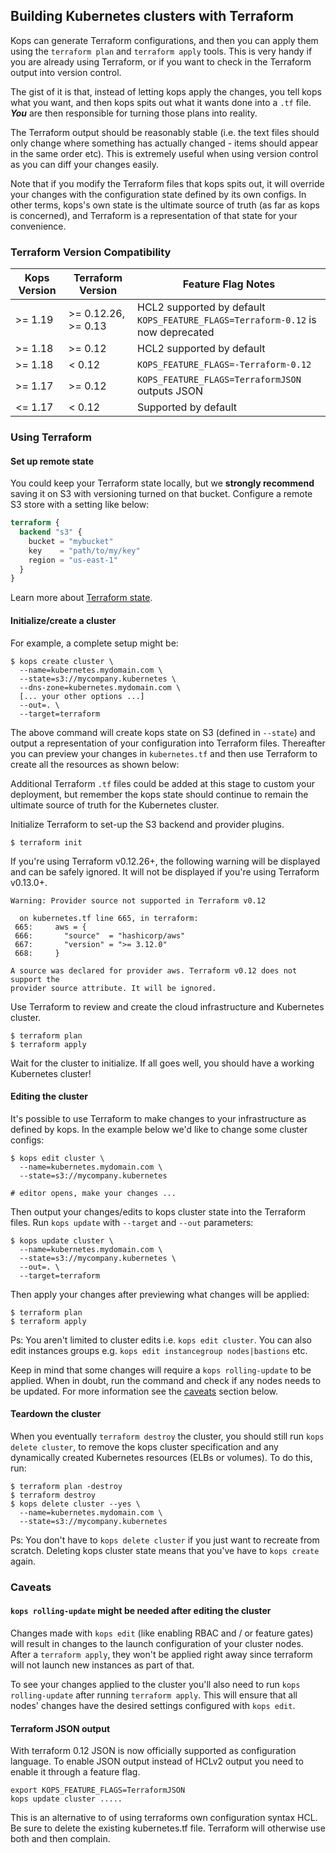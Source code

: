 ## Building Kubernetes clusters with Terraform

Kops can generate Terraform configurations, and then you can apply them using the `terraform plan` and `terraform apply` tools. This is very handy if you are already using Terraform, or if you want to check in the Terraform output into version control.

The gist of it is that, instead of letting kops apply the changes, you tell kops what you want, and then kops spits out what it wants done into a `.tf` file. **_You_** are then responsible for turning those plans into reality.

The Terraform output should be reasonably stable (i.e. the text files should only change where something has actually changed - items should appear in the same order etc). This is extremely useful when using version control as you can diff your changes easily.

Note that if you modify the Terraform files that kops spits out, it will override your changes with the configuration state defined by its own configs. In other terms, kops's own state is the ultimate source of truth (as far as kops is concerned), and Terraform is a representation of that state for your convenience.

### Terraform Version Compatibility
| Kops Version | Terraform Version | Feature Flag Notes |
|--------------|-------------------|--------------------|
| >= 1.19      | >= 0.12.26, >= 0.13 | HCL2 supported by default <br>`KOPS_FEATURE_FLAGS=Terraform-0.12` is now deprecated |
| >= 1.18      | >= 0.12             | HCL2 supported by default |
| >= 1.18      | < 0.12              | `KOPS_FEATURE_FLAGS=-Terraform-0.12` |
| >= 1.17      | >= 0.12             | `KOPS_FEATURE_FLAGS=TerraformJSON` outputs JSON |
| <= 1.17      | < 0.12              | Supported by default |

### Using Terraform

#### Set up remote state

You could keep your Terraform state locally, but we **strongly recommend** saving it on S3 with versioning turned on that bucket. Configure a remote S3 store with a setting like below:

```terraform
terraform {
  backend "s3" {
    bucket = "mybucket"
    key    = "path/to/my/key"
    region = "us-east-1"
  }
}
```

Learn more about [Terraform state](https://www.terraform.io/docs/state/remote.html).

#### Initialize/create a cluster

For example, a complete setup might be:

```
$ kops create cluster \
  --name=kubernetes.mydomain.com \
  --state=s3://mycompany.kubernetes \
  --dns-zone=kubernetes.mydomain.com \
  [... your other options ...]
  --out=. \
  --target=terraform
```

The above command will create kops state on S3 (defined in `--state`) and output a representation of your configuration into Terraform files. Thereafter you can preview your changes in `kubernetes.tf` and then use Terraform to create all the resources as shown below:

Additional Terraform `.tf` files could be added at this stage to custom your deployment, but remember the kops state should continue to remain the ultimate source of truth for the Kubernetes cluster.

Initialize Terraform to set-up the S3 backend and provider plugins.

```
$ terraform init
```

If you're using Terraform v0.12.26+, the following warning will be displayed and can be safely ignored. It will not be displayed if you're using Terraform v0.13.0+.

```
Warning: Provider source not supported in Terraform v0.12

  on kubernetes.tf line 665, in terraform:
 665:     aws = {
 666:       "source"  = "hashicorp/aws"
 667:       "version" = ">= 3.12.0"
 668:     }

A source was declared for provider aws. Terraform v0.12 does not support the   
provider source attribute. It will be ignored.
```

Use Terraform to review and create the cloud infrastructure and Kubernetes cluster.

```
$ terraform plan
$ terraform apply
```

Wait for the cluster to initialize. If all goes well, you should have a working Kubernetes cluster!

#### Editing the cluster

It's possible to use Terraform to make changes to your infrastructure as defined by kops. In the example below we'd like to change some cluster configs:

```
$ kops edit cluster \
  --name=kubernetes.mydomain.com \
  --state=s3://mycompany.kubernetes

# editor opens, make your changes ...
```

Then output your changes/edits to kops cluster state into the Terraform files. Run `kops update` with `--target` and `--out` parameters:

```
$ kops update cluster \
  --name=kubernetes.mydomain.com \
  --state=s3://mycompany.kubernetes \
  --out=. \
  --target=terraform
```

Then apply your changes after previewing what changes will be applied:

```
$ terraform plan
$ terraform apply
```

Ps: You aren't limited to cluster edits i.e. `kops edit cluster`. You can also edit instances groups e.g. `kops edit instancegroup nodes|bastions` etc.

Keep in mind that some changes will require a `kops rolling-update` to be applied. When in doubt, run the command and check if any nodes needs to be updated. For more information see the [caveats](#caveats) section below.

#### Teardown the cluster

When you eventually `terraform destroy` the cluster, you should still run `kops delete cluster`, to remove the kops cluster specification and any dynamically created Kubernetes resources (ELBs or volumes). To do this, run:

```
$ terraform plan -destroy
$ terraform destroy
$ kops delete cluster --yes \
  --name=kubernetes.mydomain.com \
  --state=s3://mycompany.kubernetes
```

Ps: You don't have to `kops delete cluster` if you just want to recreate from scratch. Deleting kops cluster state means that you've have to `kops create` again.

### Caveats

#### `kops rolling-update` might be needed after editing the cluster

Changes made with `kops edit` (like enabling RBAC and / or feature gates) will result in changes to the launch configuration of your cluster nodes. After a `terraform apply`, they won't be applied right away since terraform will not launch new instances as part of that.

To see your changes applied to the cluster you'll also need to run `kops rolling-update` after running `terraform apply`. This will ensure that all nodes' changes have the desired settings configured with `kops edit`.

#### Terraform JSON output

With terraform 0.12 JSON is now officially supported as configuration language. To enable JSON output instead of HCLv2 output you need to enable it through a feature flag.

```
export KOPS_FEATURE_FLAGS=TerraformJSON
kops update cluster .....
```

This is an alternative to of using terraforms own configuration syntax HCL. Be sure to delete the existing kubernetes.tf file. Terraform will otherwise use both and then complain. 
